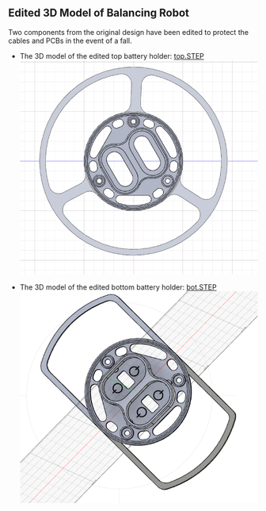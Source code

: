 ## Edited 3D Model of Balancing Robot
Two components from the original design have been edited to protect the cables and PCBs in the event of a fall.

- The 3D model of the edited top battery holder: [top.STEP](top.STEP)  
  ![Top](Top.png)

- The 3D model of the edited bottom battery holder: [bot.STEP](bot.step)  
  ![Bot](Bot.png)
